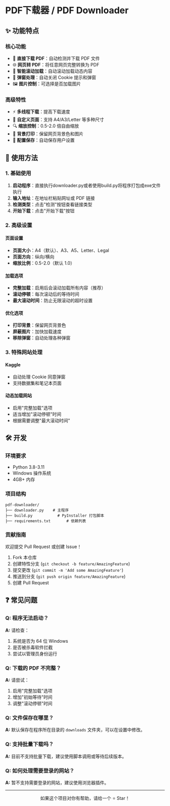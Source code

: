 # PDF下载器 / PDF Downloader

## ✨ 功能特点

### 核心功能
- 📄 **直接下载 PDF**：自动检测并下载 PDF 文件
- 🌐 **网页转 PDF**：将任意网页完整转换为 PDF
- 📜 **智能滚动加载**：自动滚动加载动态内容
- 🚫 **弹窗处理**：自动关闭 Cookie 提示和弹窗
- 🖼️ **图片控制**：可选择是否加载图片

### 高级特性
- ⚡ **多线程下载**：提高下载速度
- 📐 **自定义页面**：支持 A4/A3/Letter 等多种尺寸
- 🔍 **缩放控制**：0.5-2.0 倍自由缩放
- 🎨 **背景打印**：保留网页背景色和图片
- 💾 **配置保存**：自动保存用户设置

## 📖 使用方法

### 1. 基础使用

1. **启动程序**：直接执行downloader.py或者使用build.py将程序打包成exe文件执行
2. **输入地址**：在地址栏粘贴网址或 PDF 链接
3. **检测类型**：点击"检测"按钮查看链接类型
4. **开始下载**：点击"开始下载"按钮

### 2. 高级设置

#### 页面设置
- **页面大小**：A4（默认）、A3、A5、Letter、Legal
- **页面方向**：纵向/横向
- **缩放比例**：0.5-2.0（默认 1.0）

#### 加载选项
- **完整加载**：启用后会滚动加载所有内容（推荐）
- **滚动停顿**：每次滚动后的等待时间
- **最大滚动时间**：防止无限滚动的超时设置

#### 优化选项
- **打印背景**：保留网页背景色
- **屏蔽图片**：加快加载速度
- **移除弹窗**：自动处理各种弹窗

### 3. 特殊网站处理

#### Kaggle
- 自动处理 Cookie 同意弹窗
- 支持数据集和笔记本页面

#### 动态加载网站
- 启用"完整加载"选项
- 适当增加"滚动停顿"时间
- 根据需要调整"最大滚动时间"

## 🛠️ 开发

### 环境要求

- Python 3.8-3.11
- Windows 操作系统
- 4GB+ 内存

### 项目结构

```
pdf-downloader/
├── downloader.py    # 主程序
├── build.py           # PyInstaller 打包脚本
├── requirements.txt       # 依赖列表
```


### 贡献指南

欢迎提交 Pull Request 或创建 Issue！

1. Fork 本仓库
2. 创建特性分支 (`git checkout -b feature/AmazingFeature`)
3. 提交更改 (`git commit -m 'Add some AmazingFeature'`)
4. 推送到分支 (`git push origin feature/AmazingFeature`)
5. 创建 Pull Request

## ❓ 常见问题

### Q: 程序无法启动？
**A:** 请检查：
1. 系统是否为 64 位 Windows
2. 是否被杀毒软件拦截
3. 尝试以管理员身份运行

### Q: 下载的 PDF 不完整？
**A:** 请尝试：
1. 启用"完整加载"选项
2. 增加"初始等待"时间
3. 调整"滚动停顿"时间

### Q: 文件保存在哪里？
**A:** 默认保存在程序所在目录的 `downloads` 文件夹，可以在设置中修改。

### Q: 支持批量下载吗？
**A:** 目前不支持批量下载，建议使用脚本调用或等待后续版本。

### Q: 如何处理需要登录的网站？
**A:** 暂不支持需要登录的网站，建议使用浏览器插件。

---
<div align="center">
如果这个项目对你有帮助，请给一个 ⭐ Star！
</div>
